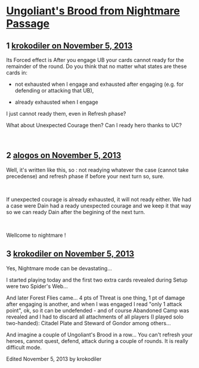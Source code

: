 # [Ungoliant&#039;s Brood from Nightmare Passage](https://community.fantasyflightgames.com/topic/93101-ungoliants-brood-from-nightmare-passage/)

## 1 [krokodiler on November 5, 2013](https://community.fantasyflightgames.com/topic/93101-ungoliants-brood-from-nightmare-passage/?do=findComment&comment=902808)

Its Forced effect is After you engage UB your cards cannot ready for the remainder of the round. Do you think that no matter what states are these cards in:

- not exhausted when I engage and exhausted after engaging (e.g. for defending or attacking that UB),

- already exhausted when I engage

I just cannot ready them, even in Refresh phase?

What about Unexpected Courage then? Can I ready hero thanks to UC?

 

## 2 [alogos on November 5, 2013](https://community.fantasyflightgames.com/topic/93101-ungoliants-brood-from-nightmare-passage/?do=findComment&comment=902817)

Well, it's written like this, so : not readying whatever the case (cannot take precedense) and refresh phase if before your next turn so, sure.

 

If unexpected courage is already exhausted, it will not ready either. We had a case were Dain had a ready unexpected courage and we keep it that way so we can ready Dain after the begining of the next turn.

 

Wellcome to nightmare !

## 3 [krokodiler on November 5, 2013](https://community.fantasyflightgames.com/topic/93101-ungoliants-brood-from-nightmare-passage/?do=findComment&comment=902851)

Yes, Nightmare mode can be devastating...

I started playing today and the first two extra cards revealed during Setup were two Spider's Web...

And later Forest Flies came... 4 pts of Threat is one thing, 1 pt of damage after engaging is another, and when I was engaged I read "only 1 attack point", ok, so it can be undefended - and of course Abandoned Camp was revealed and I had to discard all attachments of all players (I played solo two-handed): Citadel Plate and Steward of Gondor among others...

And imagine a couple of Ungoliant's Brood in a row... You can't refresh your heroes, cannot quest, defend, attack during a couple of rounds. It is really difficult mode.

Edited November 5, 2013 by krokodiler

